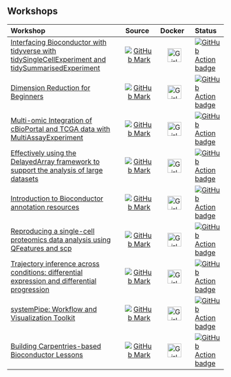 
## Workshops

| Workshop                                                                                                                                                           |                                                 Source                                                    |                                               Docker                                                  | Status                                                                                                                                                                                                               |
|:-------------------------------------------------------------------------------------------------------------------------------------------------------------------|:---------------------------------------------------------------------------------------------------------:|:-----------------------------------------------------------------------------------------------------:|:---------------------------------------------------------------------------------------------------------------------------------------------------------------------------------------------------------------------|
| [Interfacing Bioconductor with tidyverse with tidySingleCellExperiment and tidySummarisedExperiment](https://stemangiola.github.io/bioc2021_tidytranscriptomics)   | [![GitHub Mark](/img/GitHub-Mark-32px.png)](https://github.com/stemangiola/bioc2021_tidytranscriptomics)  | <img src='/img/docker-vertical-logo-monochromatic.png' alt='Girl in a jacket' width='32' height='32'> | [![GitHub Action badge](https://github.com/stemangiola/bioc2021_tidytranscriptomics/workflows/.github/workflows/basic_checks.yaml/badge.svg)](https://github.com/stemangiola/bioc2021_tidytranscriptomics/actions)   |
| [Dimension Reduction for Beginners](https://aedin.github.io/PCAworkshop)                                                                                           |             [![GitHub Mark](/img/GitHub-Mark-32px.png)](https://github.com/aedin/PCAworkshop)             | <img src='/img/docker-vertical-logo-monochromatic.png' alt='Girl in a jacket' width='32' height='32'> | [![GitHub Action badge](https://github.com/aedin/PCAworkshop/workflows/.github/workflows/basic_checks.yaml/badge.svg)](https://github.com/aedin/PCAworkshop/actions)                                                 |
| [Multi-omic Integration of cBioPortal and TCGA data with MultiAssayExperiment](https://waldronlab.github.io/MultiAssayWorkshop)                                    |       [![GitHub Mark](/img/GitHub-Mark-32px.png)](https://github.com/waldronlab/MultiAssayWorkshop)       | <img src='/img/docker-vertical-logo-monochromatic.png' alt='Girl in a jacket' width='32' height='32'> | [![GitHub Action badge](https://github.com/waldronlab/MultiAssayWorkshop/workflows/MAEWorkshopCheck/badge.svg)](https://github.com/waldronlab/MultiAssayWorkshop/actions)                                            |
| [Effectively using the DelayedArray framework to support the analysis of large datasets](https://PeteHaitch.github.io/BioC2020_DelayedArray_workshop)              | [![GitHub Mark](/img/GitHub-Mark-32px.png)](https://github.com/PeteHaitch/BioC2020_DelayedArray_workshop) | <img src='/img/docker-vertical-logo-monochromatic.png' alt='Girl in a jacket' width='32' height='32'> | [![GitHub Action badge](https://github.com/PeteHaitch/BioC2020_DelayedArray_workshop/workflows/.github/workflows/basic_checks.yaml/badge.svg)](https://github.com/PeteHaitch/BioC2020_DelayedArray_workshop/actions) |
| [Introduction to Bioconductor annotation resources](https://jmacdon.github.io/Bioc2021Anno)                                                                        |           [![GitHub Mark](/img/GitHub-Mark-32px.png)](https://github.com/jmacdon/Bioc2021Anno/)           | <img src='/img/docker-vertical-logo-monochromatic.png' alt='Girl in a jacket' width='32' height='32'> | [![GitHub Action badge](https://github.com/jmacdon/Bioc2021Anno//workflows/.github/workflows/basic_checks.yaml/badge.svg)](https://github.com/jmacdon/Bioc2021Anno//actions)                                         |
| [Reproducing a single-cell proteomics data analysis using QFeatures and scp](https://lgatto.github.io/QFeaturesScpWorkshop2021)                                    |      [![GitHub Mark](/img/GitHub-Mark-32px.png)](https://github.com/lgatto/QFeaturesScpWorkshop2021)      | <img src='/img/docker-vertical-logo-monochromatic.png' alt='Girl in a jacket' width='32' height='32'> | [![GitHub Action badge](https://github.com/lgatto/QFeaturesScpWorkshop2021/workflows/.github/workflows/basic_checks.yaml/badge.svg)](https://github.com/lgatto/QFeaturesScpWorkshop2021/actions)                     |
| [Trajectory inference across conditions: differential expression and differential progression](https://kstreet13.github.io/bioc2020trajectories)                   |      [![GitHub Mark](/img/GitHub-Mark-32px.png)](https://github.com/kstreet13/bioc2020trajectories)       | <img src='/img/docker-vertical-logo-monochromatic.png' alt='Girl in a jacket' width='32' height='32'> | [![GitHub Action badge](https://github.com/kstreet13/bioc2020trajectories/workflows/.github/workflows/basic_checks.yaml/badge.svg)](https://github.com/kstreet13/bioc2020trajectories/actions)                       |
| [systemPipe: Workflow and Visualization Toolkit](https://systemPipeR.github.io/systemPipeWorkshop2021)                                                             |    [![GitHub Mark](/img/GitHub-Mark-32px.png)](https://github.com/systemPipeR/systemPipeWorkshop2021)     | <img src='/img/docker-vertical-logo-monochromatic.png' alt='Girl in a jacket' width='32' height='32'> | [![GitHub Action badge](https://github.com/systemPipeR/systemPipeWorkshop2021/workflows/.github/workflows/basic_checks.yaml/badge.svg)](https://github.com/systemPipeR/systemPipeWorkshop2021/actions)               |
| [Building Carpentries-based Bioconductor Lessons](https://jdrnevich.github.io/BuildACarpentriesWorkshop)                                                           |    [![GitHub Mark](/img/GitHub-Mark-32px.png)](https://github.com/jdrnevich/BuildACarpentriesWorkshop)    | <img src='/img/docker-vertical-logo-monochromatic.png' alt='Girl in a jacket' width='32' height='32'> | [![GitHub Action badge](https://github.com/jdrnevich/BuildACarpentriesWorkshop/workflows/.github/workflows/basic_checks.yaml/badge.svg)](https://github.com/jdrnevich/BuildACarpentriesWorkshop/actions)             |
